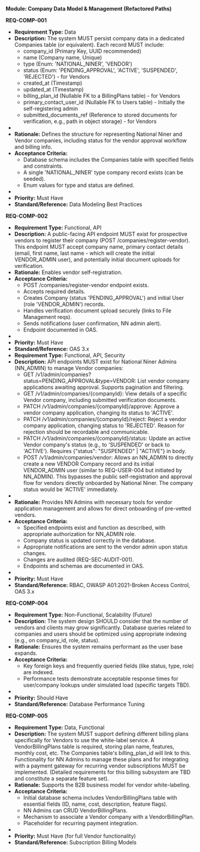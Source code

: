 **Module: Company Data Model & Management (Refactored Paths)**

**REQ-COMP-001**

- **Requirement Type:** Data
- **Description:** The system MUST persist company data in a dedicated Companies table (or equivalent). Each record MUST include:
  - company_id (Primary Key, UUID recommended)
  - name (Company name, Unique)
  - type (Enum: 'NATIONAL_NINER', 'VENDOR')
  - status (Enum: 'PENDING_APPROVAL', 'ACTIVE', 'SUSPENDED', 'REJECTED') \- for Vendors
  - created_at (Timestamp)
  - updated_at (Timestamp)
  - billing_plan_id (Nullable FK to a BillingPlans table) \- for Vendors
  - primary_contact_user_id (Nullable FK to Users table) \- Initially the self-registering admin
  - submitted_documents_ref (Reference to stored documents for verification, e.g., path in object storage) \- for Vendors
-
- **Rationale:** Defines the structure for representing National Niner and Vendor companies, including status for the vendor approval workflow and billing info.
- **Acceptance Criteria:**
  - Database schema includes the Companies table with specified fields and constraints.
  - A single 'NATIONAL_NINER' type company record exists (can be seeded).
  - Enum values for type and status are defined.
-
- **Priority:** Must Have
- **Standard/Reference:** Data Modeling Best Practices

**REQ-COMP-002**

- **Requirement Type:** Functional, API
- **Description:** A public-facing API endpoint MUST exist for prospective vendors to register their company (POST /companies/register-vendor). This endpoint MUST accept company name, primary contact details (email, first name, last name \- which will create the initial VENDOR_ADMIN user), and potentially initial document uploads for verification.
- **Rationale:** Enables vendor self-registration.
- **Acceptance Criteria:**
  - POST /companies/register-vendor endpoint exists.
  - Accepts required details.
  - Creates Company (status 'PENDING_APPROVAL') and initial User (role 'VENDOR_ADMIN') records.
  - Handles verification document upload securely (links to File Management reqs).
  - Sends notifications (user confirmation, NN admin alert).
  - Endpoint documented in OAS.
-
- **Priority:** Must Have
- **Standard/Reference:** OAS 3.x
- **Requirement Type:** Functional, API, Security
- **Description:** API endpoints MUST exist for National Niner Admins (NN_ADMIN) to manage Vendor companies:
  - GET /v1/admin/companies?status=PENDING_APPROVAL\&type=VENDOR: List vendor company applications awaiting approval. Supports pagination and filtering.
  - GET /v1/admin/companies/{companyId}: View details of a specific Vendor company, including submitted verification documents.
  - PATCH /v1/admin/companies/{companyId}/approve: Approve a vendor company application, changing its status to 'ACTIVE'.
  - PATCH /v1/admin/companies/{companyId}/reject: Reject a vendor company application, changing status to 'REJECTED'. Reason for rejection should be recordable and communicable.
  - PATCH /v1/admin/companies/{companyId}/status: Update an active Vendor company's status (e.g., to 'SUSPENDED' or back to 'ACTIVE'). Requires {"status": "SUSPENDED" | "ACTIVE"} in body.
  - POST /v1/admin/companies/vendor: Allows an NN_ADMIN to directly create a new VENDOR Company record and its initial VENDOR_ADMIN user (similar to REQ-USER-004 but initiated by NN_ADMIN). This bypasses the public self-registration and approval flow for vendors directly onboarded by National Niner. The company status would be 'ACTIVE' immediately.
-
- **Rationale:** Provides NN Admins with necessary tools for vendor application management and allows for direct onboarding of pre-vetted vendors.
- **Acceptance Criteria:**
  - Specified endpoints exist and function as described, with appropriate authorization for NN_ADMIN role.
  - Company status is updated correctly in the database.
  - Appropriate notifications are sent to the vendor admin upon status changes.
  - Changes are audited (REQ-SEC-AUDIT-001).
  - Endpoints and schemas are documented in OAS.
-
- **Priority:** Must Have
- **Standard/Reference:** RBAC, OWASP A01:2021-Broken Access Control, OAS 3.x

**REQ-COMP-004**

- **Requirement Type:** Non-Functional, Scalability (Future)
- **Description:** The system design SHOULD consider that the number of vendors and clients may grow significantly. Database queries related to companies and users should be optimized using appropriate indexing (e.g., on company_id, role, status).
- **Rationale:** Ensures the system remains performant as the user base expands.
- **Acceptance Criteria:**
  - Key foreign keys and frequently queried fields (like status, type, role) are indexed.
  - Performance tests demonstrate acceptable response times for user/company lookups under simulated load (specific targets TBD).
-
- **Priority:** Should Have
- **Standard/Reference:** Database Performance Tuning

**REQ-COMP-005**

- **Requirement Type:** Data, Functional
- **Description:** The system MUST support defining different billing plans specifically for Vendors to use the white-label service. A VendorBillingPlans table is required, storing plan name, features, monthly cost, etc. The Companies table's billing_plan_id will link to this. Functionality for NN Admins to manage these plans and for integrating with a payment gateway for recurring vendor subscriptions MUST be implemented. (Detailed requirements for this billing subsystem are TBD and constitute a separate feature set).
- **Rationale:** Supports the B2B business model for vendor white-labeling.
- **Acceptance Criteria:**
  - Initial database schema includes VendorBillingPlans table with essential fields (ID, name, cost, description, feature flags).
  - NN Admins can CRUD VendorBillingPlans.
  - Mechanism to associate a Vendor company with a VendorBillingPlan.
  - Placeholder for recurring payment integration.
-
- **Priority:** Must Have (for full Vendor functionality)
- **Standard/Reference:** Subscription Billing Models
